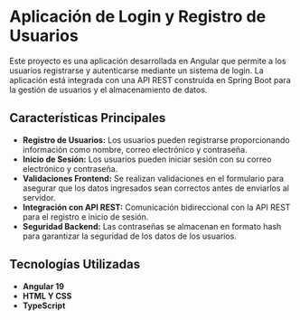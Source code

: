 # Aplicación de Login y Registro de Usuarios

Este proyecto es una aplicación desarrollada en Angular que permite a los usuarios registrarse y autenticarse mediante un sistema de login. La aplicación está integrada con una API REST construida en Spring Boot para la gestión de usuarios y el almacenamiento de datos.

## Características Principales

- **Registro de Usuarios:** Los usuarios pueden registrarse proporcionando información como nombre, correo electrónico y contraseña.
- **Inicio de Sesión:** Los usuarios pueden iniciar sesión con su correo electrónico y contraseña.
- **Validaciones Frontend:** Se realizan validaciones en el formulario para asegurar que los datos ingresados sean correctos antes de enviarlos al servidor.
- **Integración con API REST:** Comunicación bidireccional con la API REST para el registro e inicio de sesión.
- **Seguridad Backend:** Las contraseñas se almacenan en formato hash para garantizar la seguridad de los datos de los usuarios.

## Tecnologías Utilizadas
- **Angular 19**
- **HTML Y CSS**
- **TypeScript**
